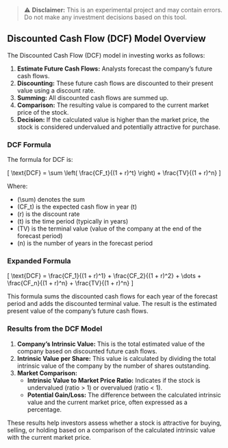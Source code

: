 > ⚠️ **Disclaimer:** This is an experimental project and may contain errors. Do not make any investment decisions based on this tool.

## Discounted Cash Flow (DCF) Model Overview

The Discounted Cash Flow (DCF) model in investing works as follows:

1. **Estimate Future Cash Flows:** Analysts forecast the company’s future cash flows.
2. **Discounting:** These future cash flows are discounted to their present value using a discount rate.
3. **Summing:** All discounted cash flows are summed up.
4. **Comparison:** The resulting value is compared to the current market price of the stock.
5. **Decision:** If the calculated value is higher than the market price, the stock is considered undervalued and potentially attractive for purchase.

### DCF Formula

The formula for DCF is:

\[
\text{DCF} = \sum \left( \frac{CF_t}{(1 + r)^t} \right) + \frac{TV}{(1 + r)^n}
\]

Where:
- \(\sum\) denotes the sum
- \(CF_t\) is the expected cash flow in year \(t\)
- \(r\) is the discount rate
- \(t\) is the time period (typically in years)
- \(TV\) is the terminal value (value of the company at the end of the forecast period)
- \(n\) is the number of years in the forecast period

### Expanded Formula

\[
\text{DCF} = \frac{CF_1}{(1 + r)^1} + \frac{CF_2}{(1 + r)^2} + \dots + \frac{CF_n}{(1 + r)^n} + \frac{TV}{(1 + r)^n}
\]

This formula sums the discounted cash flows for each year of the forecast period and adds the discounted terminal value. The result is the estimated present value of the company’s future cash flows.

### Results from the DCF Model

1. **Company’s Intrinsic Value:** This is the total estimated value of the company based on discounted future cash flows.
2. **Intrinsic Value per Share:** This value is calculated by dividing the total intrinsic value of the company by the number of shares outstanding.
3. **Market Comparison:**
   - **Intrinsic Value to Market Price Ratio:** Indicates if the stock is undervalued (ratio > 1) or overvalued (ratio < 1).
   - **Potential Gain/Loss:** The difference between the calculated intrinsic value and the current market price, often expressed as a percentage.

These results help investors assess whether a stock is attractive for buying, selling, or holding based on a comparison of the calculated intrinsic value with the current market price.
